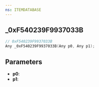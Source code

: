 ```yaml
---
ns: ITEMDATABASE
---
```

## _0xF540239F9937033B

```c
// 0xF540239F9937033B
Any _0xF540239F9937033B(Any p0, Any p1);
```

## Parameters
* **p0**:
* **p1**:

